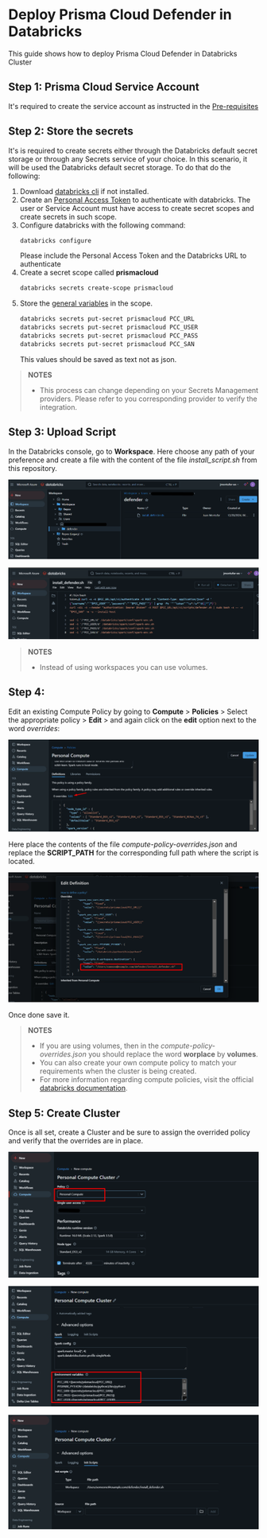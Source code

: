 # Deploy Prisma Cloud Defender in Databricks
This guide shows how to deploy Prisma Cloud Defender in Databricks Cluster

## Step 1: Prisma Cloud Service Account
It's required to create the service account as instructed in the [Pre-requisites](https://github.com/PaloAltoNetworks/pcs-cwp-host-autodefend?tab=readme-ov-file#permissions)

## Step 2: Store the secrets
It's is required to create secrets either through the Databricks default secret storage or through any Secrets service of your choice. In this scenario, it will be used the Databricks default secret storage. To do that do the following:

1. Download [databricks cli](https://docs.databricks.com/en/dev-tools/cli/tutorial.html) if not installed.
2. Create an [Personal Access Token](https://docs.databricks.com/en/dev-tools/auth/pat.html) to authenticate with databricks. The user or Service Account must have access to create secret scopes and create secrets in such scope.
2. Configure databricks with the following command:
    ```bash
    databricks configure
    ```
    Please include the Personal Access Token and the Databricks URL to authenticate
3. Create a secret scope called **prismacloud**
    ```bash
    databricks secrets create-scope prismacloud
    ```
4. Store the [general variables](https://github.com/PaloAltoNetworks/pcs-cwp-host-autodefend?tab=readme-ov-file#general-variables) in the scope.
    ```bash
    databricks secrets put-secret prismacloud PCC_URL
    databricks secrets put-secret prismacloud PCC_USER
    databricks secrets put-secret prismacloud PCC_PASS
    databricks secrets put-secret prismacloud PCC_SAN
    ```
    This values should be saved as text not as json.


> **NOTES**
> - This process can change depending on your Secrets Management providers. Please refer to you corresponding provider to verify the integration.

## Step 3: Upload Script
In the Databricks console, go to **Workspace**. Here choose any path of your preference and create a file with the content of the file *install_script.sh* from this repository.


![Install Defender Script Path](./images/install_defender_path.png)

![Install Defender Script](./images/install_defender_script.png)


> **NOTES**
> - Instead of using workspaces you can use volumes. 

## Step 4: 
Edit an existing Compute Policy by going to **Compute** > **Policies** > Select the appropriate policy > **Edit** > and again click on the **edit** option next to the word *overrides*:

![Edit Compute Policy](./images/edit_compute_policy.png)

Here place the contents of the file *compute-policy-overrides.json* and replace the **SCRIPT_PATH** for the corresponding full path where the script is located.

![Edit Compute Policy](./images/compute_policy_overrides.png)

Once done save it.


> **NOTES**
> - If you are using volumes, then in the *compute-policy-overrides.json* you should replace the word **worplace** by **volumes**.
> - You can also create your own compute policy to match your requirements when the cluster is being created.
> - For more information regarding compute policies, visit the official [databricks documentation](https://docs.databricks.com/en/admin/clusters/policy-definition.html).

## Step 5: Create Cluster
Once is all set, create a Cluster and be sure to assign the overrided policy and verify that the overrides are in place.

![Compute Cluster Creation](./images/compute_cluster_creation.png)

![Compute Cluster Creation - Environment Variables](./images/compute_cluster_creation_envvars.png)

![Compute Cluster Creation - Init Script](./images/compute_cluster_creation_initscript.png)